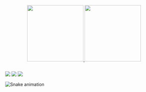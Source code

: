 <div align="center">
  <a href="https://github.com/goncalomano">
  <img height="180em" src="https://github-readme-stats.vercel.app/api?username=goncalomano&show_icons=true&theme=react&include_all_commits=true&count_private=true"/>
  <img height="180em" src="https://github-readme-stats.vercel.app/api/top-langs/?username=goncalomano&layout=compact&langs_count=7&theme=react"/>
</div>
  
  ##
 
<div> 
  <a href="https://www.instagram.com/goncalo.mano/" target="_blank"><img src="https://img.shields.io/badge/-Instagram-%23E4405F?style=for-the-badge&logo=instagram&logoColor=white" target="_blank"></a>
  <a href = "mailto:goncalo.alves.mano@gmail.com"><img src="https://img.shields.io/badge/-Gmail-%23333?style=for-the-badge&logo=gmail&logoColor=white" target="_blank"></a>
  <a href="https://www.linkedin.com/in/gon%C3%A7alo-mano-580394221/" target="_blank"><img src="https://img.shields.io/badge/-LinkedIn-%230077B5?style=for-the-badge&logo=linkedin&logoColor=white" target="_blank"></a> 
 
  ![Snake animation](https://github.com/goncalomano/andreaoliveira9/blob/output/github-snake-dark.svg)
 
</div>


